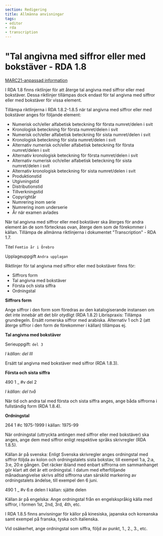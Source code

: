```yaml
---
section: Redigering
title: Allmänna anvisningar
tags:
- editor
- rda
- transcription
---
```


# "Tal angivna med siffror eller med bokstäver - RDA 1.8

[MARC21-anpassad information](http://www.kb.se/rdakatalogisering/Anvisningar/Allmanna-anvisningar/Tal---siffror-och-bokstaver/)

I RDA 1.8 finns riktlinjer för att återge tal angivna med siffror eller med bokstäver. Dessa riktlinjer tillämpas dock endast för tal angivna med siffror eller med bokstäver för vissa element.

Tillämpa riktlinjerna i RDA 1.8.2-1.8.5 när tal angivna med siffror eller med bokstäver anges för följande element: 

* Numerisk och/eller alfabetisk beteckning för första numret/delen i svit
* Kronologisk beteckning för första numret/delen i svit
* Numerisk och/eller alfabetisk beteckning för sista numret/delen i svit
* Kronologisk beteckning för sista numret/delen i svit
* Alternativ numerisk och/eller alfabetisk beteckning för första numret/delen i svit
* Alternativ kronologisk beteckning för första numret/delen i svit
* Alternativ numerisk och/eller alfabetisk beteckning för sista numret/delen i svit
* Alternativ kronologisk beteckning för sista numret/delen i svit
* Produktionstid
* Utgivningstid
* Distributionstid
* Tillverkningstid
* Copyrightår
* Numrering inom serie
* Numrering inom underserie
* År när examen avlades

När tal angivna med siffror eller med bokstäver ska återges för andra element än de som förtecknas ovan, återge dem som de förekommer i källan. Tillämpa de allmänna riktlinjerna i dokumentet "Transcription" - RDA 1.7.

Titel
`Femtio år i Örebro`
 
Upplageuppgift
`Andra upplagan`

Riktlinjer för tal angivna med siffror eller med bokstäver finns för:

* Siffrors form
* Tal angivna med bokstäver
* Första och sista siffra
* Ordningstal

**Siffrors form**

Ange siffror i den form som föredras av den katalogiserande instansen om det inte innebär att det blir otydligt (RDA 1.8.2)
Librispraxis: Tillämpa grundregeln. Ersätt romerska siffror med arabiska. Alternativ 1 och 2 (att återge siffror i den form de förekommer i källan) tillämpas ej.

**Tal angivna med bokstäver**

Serieuppgift: `del 3`

*I källan: del III*

Ersätt tal angivna med bokstäver med siffror (RDA 1.8.3).

**Första och sista siffra**

490	1	_	#v del 2

*I källan: del två*

När tid och andra tal med första och sista siffra anges, ange båda siffrorna i fullständig form (RDA 1.8.4).

**Ordningstal**

264		1	#c 1975-1999
I källan: 1975-99

När ordningstal (uttryckta antingen med siffror eller med bokstäver) ska anges, ange dem med siffror enligt respektive språks skrivregler (RDA 1.8.5).

Källan är på svenska: Enligt Svenska skrivregler anges ordningstal med siffror följda av kolon och ordningstalets sista bokstav, till exempel 1:a, 2:a, 3:e, 20:e gången. Det räcker ibland med enbart siffrorna om sammanhanget gör klart att det är ett ordningstal. I datum med efterföljande månadsangivelse skrivs alltid siffrorna utan särskild markering av ordningstalets ändelse, till exempel den 6 juni.

490	1	_	#v 6:e delen
I källan: sjätte delen
 
Källan är på engelska: Ange ordningstal från en engelskspråkig källa med siffror, i formen 1st, 2nd, 3rd, 4th, etc.

I RDA 1.8.5 finns anvisningar för källor på kinesiska, japanska och koreanska samt exempel på franska, tyska och italienska.

Vid osäkerhet, ange ordningstal som siffra, följd av punkt, 1., 2., 3., etc.
